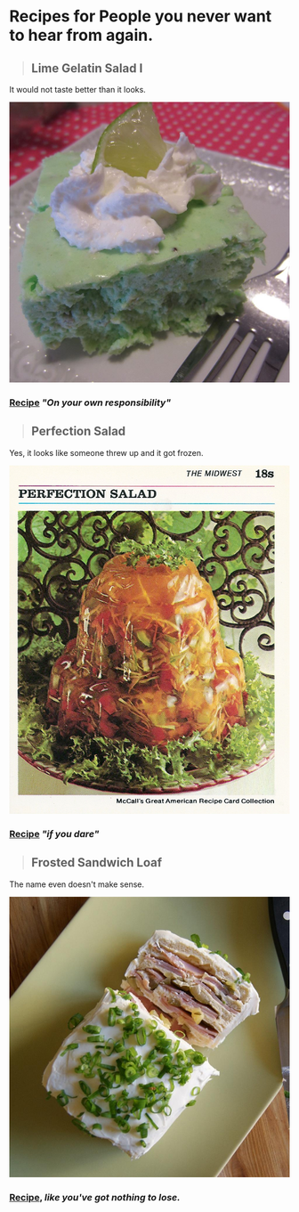 # Recipes for People you never want to hear from again.

> ## Lime Gelatin Salad I
It would not taste better than it looks. <br>

![Lime Gelatin Salad I](copylime-gelatin-salad.jpg)

### [Recipe](recipes/lime-gelatin-salad.md) *"On your own responsibility"*


> ## Perfection Salad
Yes, it looks like someone threw up and it got frozen. <br>

![Perfection Salad](/images/perfection-salad.jpg)

### [Recipe](recipes/perfection-salad.md) *"if you dare"*

> ## Frosted Sandwich Loaf
The name even doesn't make sense.   

![Frosted Sandwich Loaf](images/frosted-sandwich-loaf.jpg)
###  [Recipe](recipes/frosted-sandwich-loaf.md), *like you've got nothing to lose.*

